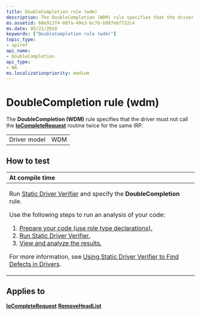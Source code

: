 ```yaml
---
title: DoubleCompletion rule (wdm)
description: The DoubleCompletion (WDM) rule specifies that the driver must not call the IoCompleteRequest routine twice for the same IRP.
ms.assetid: 68e912f4-08fa-49e3-bc76-b997e6f732c4
ms.date: 05/21/2018
keywords: ["DoubleCompletion rule (wdm)"]
topic_type:
- apiref
api_name:
- DoubleCompletion
api_type:
- NA
ms.localizationpriority: medium
---
```


# DoubleCompletion rule (wdm)


The **DoubleCompletion (WDM)** rule specifies that the driver must not call the [**IoCompleteRequest**](https://docs.microsoft.com/windows-hardware/drivers/ddi/wdm/nf-wdm-iocompleterequest) routine twice for the same IRP.

|              |     |
|--------------|-----|
| Driver model | WDM |

How to test
-----------

<table>
<colgroup>
<col width="100%" />
</colgroup>
<thead>
<tr class="header">
<th align="left">At compile time</th>
</tr>
</thead>
<tbody>
<tr class="odd">
<td align="left"><p>Run <a href="https://docs.microsoft.com/windows-hardware/drivers/devtest/static-driver-verifier" data-raw-source="[Static Driver Verifier](https://docs.microsoft.com/windows-hardware/drivers/devtest/static-driver-verifier)">Static Driver Verifier</a> and specify the <strong>DoubleCompletion</strong> rule.</p>
Use the following steps to run an analysis of your code:
<ol>
<li><a href="https://docs.microsoft.com/windows-hardware/drivers/devtest/using-static-driver-verifier-to-find-defects-in-drivers#preparing-your-source-code" data-raw-source="[Prepare your code (use role type declarations).](https://docs.microsoft.com/windows-hardware/drivers/devtest/using-static-driver-verifier-to-find-defects-in-drivers#preparing-your-source-code)">Prepare your code (use role type declarations).</a></li>
<li><a href="https://docs.microsoft.com/windows-hardware/drivers/devtest/using-static-driver-verifier-to-find-defects-in-drivers#running-static-driver-verifier" data-raw-source="[Run Static Driver Verifier.](https://docs.microsoft.com/windows-hardware/drivers/devtest/using-static-driver-verifier-to-find-defects-in-drivers#running-static-driver-verifier)">Run Static Driver Verifier.</a></li>
<li><a href="https://docs.microsoft.com/windows-hardware/drivers/devtest/using-static-driver-verifier-to-find-defects-in-drivers#viewing-and-analyzing-the-results" data-raw-source="[View and analyze the results.](https://docs.microsoft.com/windows-hardware/drivers/devtest/using-static-driver-verifier-to-find-defects-in-drivers#viewing-and-analyzing-the-results)">View and analyze the results.</a></li>
</ol>
<p>For more information, see <a href="https://docs.microsoft.com/windows-hardware/drivers/devtest/using-static-driver-verifier-to-find-defects-in-drivers" data-raw-source="[Using Static Driver Verifier to Find Defects in Drivers](https://docs.microsoft.com/windows-hardware/drivers/devtest/using-static-driver-verifier-to-find-defects-in-drivers)">Using Static Driver Verifier to Find Defects in Drivers</a>.</p></td>
</tr>
</tbody>
</table>

Applies to
----------

[**IoCompleteRequest**](https://docs.microsoft.com/windows-hardware/drivers/ddi/wdm/nf-wdm-iocompleterequest)
[**RemoveHeadList**](https://docs.microsoft.com/windows-hardware/drivers/ddi/wdm/nf-wdm-removeheadlist)
 

 





